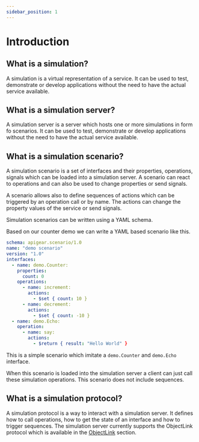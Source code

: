 ```yaml
---
sidebar_position: 1
---
```


# Introduction

## What is a simulation?

A simulation is a virtual representation of a service. It can be used to test, demonstrate or develop applications without the need to have the actual service available.

## What is a simulation server?

A simulation server is a server which hosts one or more simulations in form fo scenarios. It can be used to test, demonstrate or develop applications without the need to have the actual service available.

## What is a simulation scenario?

A simulation scenario is a set of interfaces and their properties, operations, signals which can be loaded into a simulation server. A scenario can react to operations and can also be used to change properties or send signals.

A scenario allows also to define sequences of actions which can be triggered by an operation call or by name. The actions can change the property values of the service or send signals.

Simulation scenarios can be written using a YAML schema.

Based on our counter demo we can write a YAML based scenario like this.

```yaml
schema: apigear.scenario/1.0
name: "demo scenario"
version: "1.0"
interfaces:
  - name: demo.Counter:
    properties:
      count: 0
    operations:
      - name: increment:
        actions:
          - $set { count: 10 }
      - name: decrement:
        actions:
          - $set { count: -10 }
  - name: demo.Echo:
    operation:
      - name: say:
        actions:
          - $return { result: "Hello World" }
```

This is a simple scenario which imitate a `demo.Counter` and `demo.Echo` interface.

When this scenario is loaded into the simulation server a client can just call these simulation operations. This scenario does not include sequences.

## What is a simulation protocol?

A simulation protocol is a way to interact with a simulation server. It defines how to call operations, how to get the state of an interface and how to trigger sequences. The simulation server currently supports the ObjectLink protocol which is available in the [ObjectLink](/docs/advanced/protocols/objectlink/intro) section.

